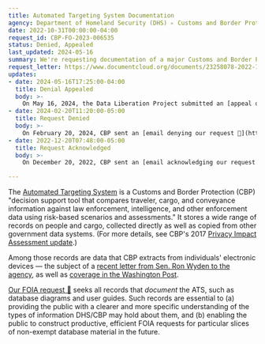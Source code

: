 ```yaml
---
title: Automated Targeting System Documentation
agency: Department of Homeland Security (DHS) ▹ Customs and Border Protection (CBP)
date: 2022-10-31T00:00:00-04:00
request_id: CBP-FO-2023-006535
status: Denied, Appealed
last_updated: 2024-05-16
summary: We're requesting documentation of a major Customs and Border Protection database.
request_letter: https://www.documentcloud.org/documents/23258078-2022-10-31-dhscbp-ats-documentation-foia-request
updates:
- date: 2024-05-16T17:25:00-04:00
  title: Denial Appealed
  body: >-
    On May 16, 2024, the Data Liberation Project submitted an [appeal of CBP's denial 📄](https://www.documentcloud.org/documents/24664484-2024-05-16-appeal-of-cbp-fo-2023-006535), arguing that CBP misinterpreted the scope of the request and did not give the DLP an opportunity to discuss and/or narrow it.
- date: 2024-02-20T11:20:00-05:00
  title: Request Denied
  body: >-
    On February 20, 2024, CBP sent an [email denying our request 📄](https://www.documentcloud.org/documents/24537879-2024-02-20-cbp-foia-cbp-fo-2023-006535), arguing that "we have determined that your request is too broad in scope and it is being closed as overburdensome on the agency as it is estimated that pulling the data will take one full-time person over four years and will cause interruptions to normal operations."
- date: 2022-12-20T07:48:00-05:00
  title: Request Acknowledged
  body: >-
    On December 20, 2022, CBP sent an [email acknowledging our request 📄](https://www.documentcloud.org/documents/23487660-2022-12-20-cbp-fo-2023-006535-acknowledment).

---
```


The [Automated Targeting System](https://www.dhs.gov/publication/automated-targeting-system-ats-update) is a Customs and Border Protection (CBP) "decision support tool that compares traveler, cargo, and conveyance information against law enforcement, intelligence, and other enforcement data using risk-based scenarios and assessments." It stores a wide range of records on people and cargo, collected directly as well as copied from other government data systems. (For more details, see CBP's 2017 [Privacy Impact Assessment update](https://www.dhs.gov/sites/default/files/2022-07/privacy-pia-cbp006-ats-july2022_0.pdf).)

Among those records are data that CBP extracts from individuals' electronic devices — the subject of a [recent letter from Sen. Ron Wyden to the agency](https://www.wyden.senate.gov/news/press-releases/wyden-reveals-new-details-about-us-customs-and-border-protections-egregious-violations-of-americans-rights-during-warrantless-electronic-device-searches), as well as [coverage in the Washington Post](https://www.washingtonpost.com/technology/2022/09/15/government-surveillance-database-dhs/).

[Our FOIA request 📄](https://www.documentcloud.org/documents/23258078-2022-10-31-dhscbp-ats-documentation-foia-request) seeks all records that *document* the ATS, such as database diagrams and user guides. Such records are essential to (a) providing the public with a clearer and more specific understanding of the types of information DHS/CBP may hold about them, and (b) enabling the public to construct productive, efficient FOIA requests for particular slices of non-exempt database material in the future.
